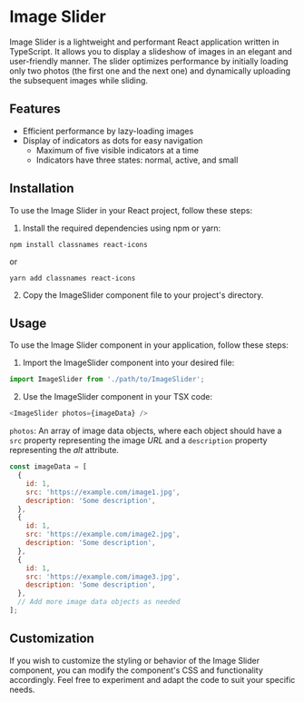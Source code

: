 # Image Slider

Image Slider is a lightweight and performant React application written in TypeScript. It allows you to display a slideshow of images in an elegant and user-friendly manner. The slider optimizes performance by initially loading only two photos (the first one and the next one) and dynamically uploading the subsequent images while sliding.

## Features

 - Efficient performance by lazy-loading images
 - Display of indicators as dots for easy navigation
    - Maximum of five visible indicators at a time
    - Indicators have three states: normal, active, and small

## Installation

To use the Image Slider in your React project, follow these steps:

1. Install the required dependencies using npm or yarn:
```
npm install classnames react-icons
```
or
```
yarn add classnames react-icons
```
2. Copy the ImageSlider component file to your project's directory.

## Usage

To use the Image Slider component in your application, follow these steps:

1. Import the ImageSlider component into your desired file:
```js
import ImageSlider from './path/to/ImageSlider';
```
2. Use the ImageSlider component in your TSX code:
```js
<ImageSlider photos={imageData} />
```
`photos`: An array of image data objects, where each object should have a `src` property representing the image _URL_ and a `description` property representing the _alt_ attribute.
```js
const imageData = [
  {
    id: 1,
    src: 'https://example.com/image1.jpg',
    description: 'Some description',
  },
  {
    id: 1,
    src: 'https://example.com/image2.jpg',
    description: 'Some description',
  },
  {
    id: 1,
    src: 'https://example.com/image3.jpg',
    description: 'Some description',
  },
  // Add more image data objects as needed
];
```

## Customization

If you wish to customize the styling or behavior of the Image Slider component, you can modify the component's CSS and functionality accordingly. Feel free to experiment and adapt the code to suit your specific needs.
